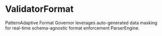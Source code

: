 # ValidatorFormat
PatternAdaptive Format Governor leverages auto-generated data masking for real-time schema-agnostic format enforcement ParserEngine.
